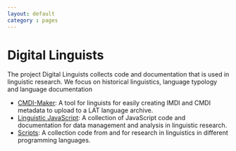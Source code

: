 ```yaml
---
layout: default
category : pages
---
```


# Digital Linguists

The project Digital Linguists collects code and documentation that is used in linguistic research. We focus on historical linguistics, language typology and language documentation

* [CMDI-Maker](cmdi-maker/index.html): A tool for linguists for easily creating IMDI and CMDI metadata to upload to a LAT language archive.
* [Linguistic JavaScript](linguistic-javascript/index.html): A collection of JavaScript code and documentation for data management and analysis in linguistic research.
* [Scripts](/scripts/index.html): A collection code from and for research in linguistics in different programming languages.
